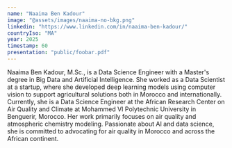 ```yaml
---
name: "Naaima Ben Kadour"
image: "@assets/images/naaima-no-bkg.png"
linkedin: "https://www.linkedin.com/in/naaima-ben-kadour/"
countryIso: "MA"
year: 2025
timestamp: 60
presentation: "public/foobar.pdf"
---
```


Naaima Ben Kadour, M.Sc., is a Data Science Engineer with a Master's degree in Big Data and Artificial Intelligence. She worked as a Data Scientist at a startup, where she developed deep learning models using computer vision to support agricultural solutions both in Morocco and internationally. Currently, she is a Data Science Engineer at the African Research Center on Air Quality and Climate at Mohammed VI Polytechnic University in Benguerir, Morocco. Her work primarily focuses on air quality and atmospheric chemistry modeling. Passionate about AI and data science, she is committed to advocating for air quality in Morocco and across the African continent.
